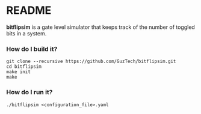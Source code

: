 # README #

**bitflipsim** is a gate level simulator that keeps track of the number of toggled bits in a system.

### How do I build it? ###
```
git clone --recursive https://github.com/GuzTech/bitflipsim.git
cd bitflipsim
make init
make
```

### How do I run it? ###
```
./bitflipsim <configuration_file>.yaml
```
